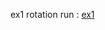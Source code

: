 ex1 rotation run : [ex1](https://tuanpham2xx3.github.io/gametrainning/phase1/mathphysic/rotation/ex1.rotation.html)
